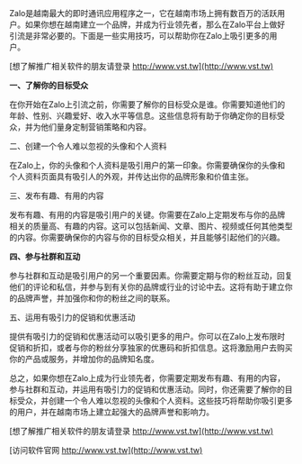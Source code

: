 Zalo是越南最大的即时通讯应用程序之一，它在越南市场上拥有数百万的活跃用户。如果你想在越南建立一个品牌，并成为行业领先者，那么在Zalo平台上做好引流是非常必要的。下面是一些实用技巧，可以帮助你在Zalo上吸引更多的用户。

[想了解推广相关软件的朋友请登录 http://www.vst.tw](http://www.vst.tw)

**一、了解你的目标受众**

在你开始在Zalo上引流之前，你需要了解你的目标受众是谁。你需要知道他们的年龄、性别、兴趣爱好、收入水平等信息。这些信息将有助于你确定你的目标受众，并为他们量身定制营销策略和内容。

二、创建一个令人难以忽视的头像和个人资料

在Zalo上，你的头像和个人资料是吸引用户的第一印象。你需要确保你的头像和个人资料页面具有吸引人的外观，并传达出你的品牌形象和价值主张。

三、发布有趣、有用的内容

发布有趣、有用的内容是吸引用户的关键。你需要在Zalo上定期发布与你的品牌相关的质量高、有趣的内容。这可以包括新闻、文章、图片、视频或任何其他类型的内容。你需要确保你的内容与你的目标受众相关，并且能够引起他们的兴趣。

**四、参与社群和互动**

参与社群和互动是吸引用户的另一个重要因素。你需要定期与你的粉丝互动，回复他们的评论和私信，并参与到有关你的品牌或行业的讨论中去。这将有助于建立你的品牌声誉，并加强你和你的粉丝之间的联系。

五、运用有吸引力的促销和优惠活动

提供有吸引力的促销和优惠活动可以吸引更多的用户。你可以在Zalo上发布限时促销和折扣，或者与你的粉丝分享独家的优惠码和折扣信息。这将激励用户去购买你的产品或服务，并增加你的品牌知名度。

总之，如果你想在Zalo上成为行业领先者，你需要定期发布有趣、有用的内容，参与社群和互动，并运用有吸引力的促销和优惠活动。同时，你还需要了解你的目标受众，并创建一个令人难以忽视的头像和个人资料。这些技巧将帮助你吸引更多的用户，并在越南市场上建立起强大的品牌声誉和影响力。

[想了解推广相关软件的朋友请登录 http://www.vst.tw](http://www.vst.tw)


[访问软件官网 http://www.vst.tw](http://www.vst.tw)
